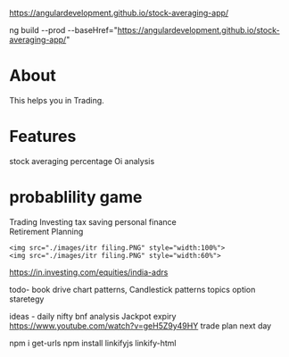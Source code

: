 
https://angulardevelopment.github.io/stock-averaging-app/

ng build --prod --baseHref="https://angulardevelopment.github.io/stock-averaging-app/"

# About
This helps you in Trading.

# Features
stock averaging 
percentage
Oi analysis

# probablility game

Trading
Investing
tax saving
personal finance								
Retirement Planning

    <img src="./images/itr filing.PNG" style="width:100%">
    <img src="./images/itr filing.PNG" style="width:60%">

<a href="https://in.investing.com/equities/india-adrs" target="_blank">https://in.investing.com/equities/india-adrs</a>

todo-
book drive
chart patterns, Candlestick patterns
topics
option staretegy

ideas - 
daily nifty bnf analysis 
Jackpot expiry
https://www.youtube.com/watch?v=geH5Z9y49HY
trade plan next day 

 npm i get-urls
 npm install linkifyjs linkify-html
